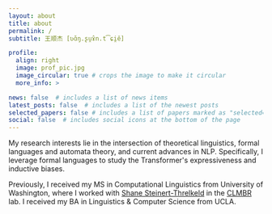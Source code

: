 ```yaml
---
layout: about
title: about
permalink: /
subtitle: 王顺杰 [ʋɑ̌ŋ.ʂu̯ɤ̂n.t͡ɕi̯ě]

profile:
  align: right
  image: prof_pic.jpg
  image_circular: true # crops the image to make it circular
  more_info: >

news: false  # includes a list of news items
latest_posts: false  # includes a list of the newest posts
selected_papers: false # includes a list of papers marked as "selected={true}"
social: false  # includes social icons at the bottom of the page
---
```


My research interests lie in the intersection of theoretical linguistics, formal languages and automata theory, and current advances in NLP. Specifically, I leverage formal languages to study the Transformer's expressiveness and inductive biases.

Previously, I received my MS in Computational Linguistics from University of Washington, where I worked with [Shane Steinert-Threlkeld](https://shane.st) in the [CLMBR](https://clmbr.shane.st) lab. I received my BA in Linguistics & Computer Science from UCLA.
